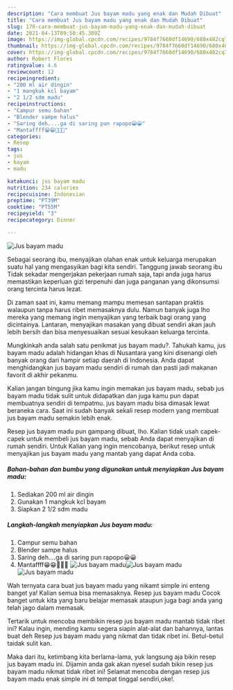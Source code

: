 ```yaml
---
description: "Cara membuat Jus bayam madu yang enak dan Mudah Dibuat"
title: "Cara membuat Jus bayam madu yang enak dan Mudah Dibuat"
slug: 170-cara-membuat-jus-bayam-madu-yang-enak-dan-mudah-dibuat
date: 2021-04-13T09:50:45.309Z
image: https://img-global.cpcdn.com/recipes/9784f7660df14690/680x482cq70/jus-bayam-madu-foto-resep-utama.jpg
thumbnail: https://img-global.cpcdn.com/recipes/9784f7660df14690/680x482cq70/jus-bayam-madu-foto-resep-utama.jpg
cover: https://img-global.cpcdn.com/recipes/9784f7660df14690/680x482cq70/jus-bayam-madu-foto-resep-utama.jpg
author: Robert Flores
ratingvalue: 4.6
reviewcount: 12
recipeingredient:
- "200 ml air dingin"
- "1 mangkuk kcl bayam"
- "2 1/2 sdm madu"
recipeinstructions:
- "Campur semu bahan"
- "Blender sampe halus"
- "Saring deh....ga di saring pun rapopo😀😀"
- "Mantaffff😁😁🤤🤤🤤"
categories:
- Resep
tags:
- jus
- bayam
- madu

katakunci: jus bayam madu 
nutrition: 234 calories
recipecuisine: Indonesian
preptime: "PT39M"
cooktime: "PT55M"
recipeyield: "3"
recipecategory: Dinner

---
```



![Jus bayam madu](https://img-global.cpcdn.com/recipes/9784f7660df14690/680x482cq70/jus-bayam-madu-foto-resep-utama.jpg)

Sebagai seorang ibu, menyajikan olahan enak untuk keluarga merupakan suatu hal yang mengasyikan bagi kita sendiri. Tanggung jawab seorang ibu Tidak sekadar mengerjakan pekerjaan rumah saja, tapi anda juga harus memastikan keperluan gizi terpenuhi dan juga panganan yang dikonsumsi orang tercinta harus lezat.

Di zaman  saat ini, kamu memang mampu memesan santapan praktis walaupun tanpa harus ribet memasaknya dulu. Namun banyak juga lho mereka yang memang ingin menyajikan yang terbaik bagi orang yang dicintainya. Lantaran, menyajikan masakan yang dibuat sendiri akan jauh lebih bersih dan bisa menyesuaikan sesuai kesukaan keluarga tercinta. 



Mungkinkah anda salah satu penikmat jus bayam madu?. Tahukah kamu, jus bayam madu adalah hidangan khas di Nusantara yang kini disenangi oleh banyak orang dari hampir setiap daerah di Indonesia. Anda dapat menghidangkan jus bayam madu sendiri di rumah dan pasti jadi makanan favorit di akhir pekanmu.

Kalian jangan bingung jika kamu ingin memakan jus bayam madu, sebab jus bayam madu tidak sulit untuk didapatkan dan juga kamu pun dapat membuatnya sendiri di tempatmu. jus bayam madu bisa dimasak lewat beraneka cara. Saat ini sudah banyak sekali resep modern yang membuat jus bayam madu semakin lebih enak.

Resep jus bayam madu pun gampang dibuat, lho. Kalian tidak usah capek-capek untuk membeli jus bayam madu, sebab Anda dapat menyajikan di rumah sendiri. Untuk Kalian yang ingin mencobanya, berikut resep untuk menyajikan jus bayam madu yang mantab yang dapat Anda coba.

<!--inarticleads1-->

##### Bahan-bahan dan bumbu yang digunakan untuk menyiapkan Jus bayam madu:

1. Sediakan 200 ml air dingin
1. Gunakan 1 mangkuk kcl bayam
1. Siapkan 2 1/2 sdm madu




<!--inarticleads2-->

##### Langkah-langkah menyiapkan Jus bayam madu:

1. Campur semu bahan
1. Blender sampe halus
1. Saring deh....ga di saring pun rapopo😀😀
1. Mantaffff😁😁🤤🤤🤤
<img src="https://img-global.cpcdn.com/steps/7509f96f54ff73e2/160x128cq70/jus-bayam-madu-langkah-memasak-4-foto.jpg" alt="Jus bayam madu"><img src="https://img-global.cpcdn.com/steps/d877d99e32c92bd5/160x128cq70/jus-bayam-madu-langkah-memasak-4-foto.jpg" alt="Jus bayam madu"><img src="https://img-global.cpcdn.com/steps/5b194ecfc856732c/160x128cq70/jus-bayam-madu-langkah-memasak-4-foto.jpg" alt="Jus bayam madu">



Wah ternyata cara buat jus bayam madu yang nikamt simple ini enteng banget ya! Kalian semua bisa memasaknya. Resep jus bayam madu Cocok banget untuk kita yang baru belajar memasak ataupun juga bagi anda yang telah jago dalam memasak.

Tertarik untuk mencoba membikin resep jus bayam madu mantab tidak ribet ini? Kalau ingin, mending kamu segera siapin alat-alat dan bahannya, lantas buat deh Resep jus bayam madu yang nikmat dan tidak ribet ini. Betul-betul taidak sulit kan. 

Maka dari itu, ketimbang kita berlama-lama, yuk langsung aja bikin resep jus bayam madu ini. Dijamin anda gak akan nyesel sudah bikin resep jus bayam madu nikmat tidak ribet ini! Selamat mencoba dengan resep jus bayam madu enak simple ini di tempat tinggal sendiri,oke!.

